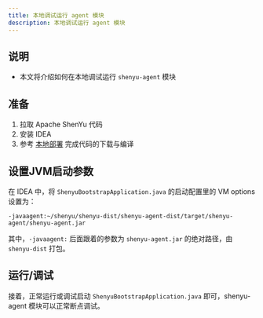 ```yaml
---
title: 本地调试运行 agent 模块
description: 本地调试运行 agent 模块
---
```


## 说明

* 本文将介绍如何在本地调试运行 `shenyu-agent` 模块

## 准备

1. 拉取 Apache ShenYu 代码
2. 安装 IDEA
3. 参考 [本地部署](../deployment/deployment-local.md) 完成代码的下载与编译

## 设置JVM启动参数

在 IDEA 中，将 `ShenyuBootstrapApplication.java` 的启动配置里的 VM options 设置为：

```shell
-javaagent:~/shenyu/shenyu-dist/shenyu-agent-dist/target/shenyu-agent/shenyu-agent.jar
```

其中，`-javaagent:` 后面跟着的参数为 `shenyu-agent.jar` 的绝对路径，由 `shenyu-dist` 打包。

## 运行/调试

接着，正常运行或调试启动 `ShenyuBootstrapApplication.java` 即可，shenyu-agent 模块可以正常断点调试。
